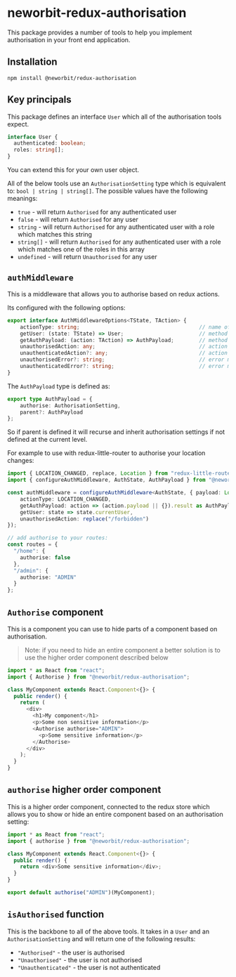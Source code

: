 # neworbit-redux-authorisation

This package provides a number of tools to help you implement authorisation in your front end application.

## Installation

`npm install @neworbit/redux-authorisation`

## Key principals

This package defines an interface `User` which all of the authorisation tools expect.
```ts
interface User {
  authenticated: boolean;
  roles: string[];
}
```

You can extend this for your own user object.

All of the below tools use an `AuthorisationSetting` type which is equivalent to: `bool | string | string[]`.  The possible values have the following meanings:
 - `true` - will return `Authorised` for any authenticated user
 - `false` - will return `Authorised` for any user
 - `string` - will return `Authorised` for any authenticated user with a role which matches this string
 - `string[]` - will return `Authorised` for any authenticated user with a role which matches one of the roles in this array
 - `undefined` - will return `Unauthorised` for any user

## `authMiddleware`

This is a middleware that allows you to authorise based on redux actions.

Its configured with the following options:

```ts
export interface AuthMiddlewareOptions<TState, TAction> {
    actionType: string;                                      // name of action to monitor
    getUser: (state: TState) => User;                        // method to get the current user from the state
    getAuthPayload: (action: TAction) => AuthPayload;        // method to get the payload from the action
    unauthorisedAction: any;                                 // action to dispatch if unauthorised
    unauthenticatedAction?: any;                             // action to dispatch if unauthenticated (unauthorised will be used if not provided)
    unauthorisedError?: string;                              // error message to throw when unauthorised
    unauthenticatedError?: string;                           // error message to throw when authenticated
}
```

The `AuthPayload` type is defined as:
```ts
export type AuthPayload = {
    authorise: AuthorisationSetting,
    parent?: AuthPayload
};
```

So if parent is defined it will recurse and inherit authorisation settings if not defined at the current level.

For example to use with redux-little-router to authorise your location changes:
```ts
import { LOCATION_CHANGED, replace, Location } from "redux-little-router";
import { configureAuthMiddleware, AuthState, AuthPayload } from "@neworbit/redux-authorisation";

const authMiddleware = configureAuthMiddleware<AuthState, { payload: Location }>({
    actionType: LOCATION_CHANGED,
    getAuthPayload: action => (action.payload || {}).result as AuthPayload,
    getUser: state => state.currentUser,
    unauthorisedAction: replace("/forbidden")
});

// add authorise to your routes:
const routes = {
  "/home": {
    authorise: false
  },
  "/admin": {
    authorise: "ADMIN"
  }
};
```

## `Authorise` component

This is a component you can use to hide parts of a component based on authorisation.

> Note: if you need to hide an entire component a better solution is to use the higher order component described below

```ts
import * as React from "react";
import { Authorise } from "@neworbit/redux-authorisation";

class MyComponent extends React.Component<{}> {
  public render() {
    return (
      <div>
        <h1>My component</h1>
        <p>Some non sensitive information</p>
        <Authorise authorise="ADMIN">
          <p>Some sensitive information</p>
        </Authorise>
      </div>
    );
  }
}
```

## `authorise` higher order component

This is a higher order component, connected to the redux store which allows you to show or hide an entire component based on an authorisation setting:

```ts
import * as React from "react";
import { authorise } from "@neworbit/redux-authorisation";

class MyComponent extends React.Component<{}> {
  public render() {
    return <div>Some sensitive information</div>;
  }
}

export default authorise("ADMIN")(MyComponent);
```

## `isAuthorised` function

This is the backbone to all of the above tools.  It takes in a `User` and  an `AuthorisationSetting` and will return one of the following results:
 - `"Authorised"` - the user is authorised
 - `"Unauthorised"` - the user is not authorised
 - `"Unauthenticated"` - the user is not authenticated
